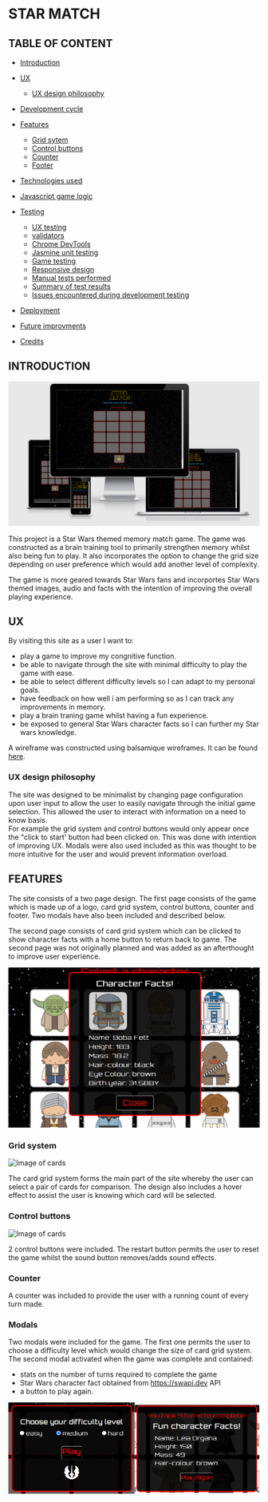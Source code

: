 # **STAR MATCH**

## TABLE OF CONTENT 
* [Introduction](#introduction)    
* [UX](#ux)
    * [UX design philosophy](#ux-design-philosophy)
* [Development cycle](#development-cycle)
* [Features](#features)
    * [Grid sytem](#grid-system)
    * [Control buttons](#control-buttons)
    * [Counter](#counter)
    * [Footer](#footer)
* [Technologies used](#technologies-used)
* [Javascript game logic](#javascript-game-logic)
* [Testing](#testing)
    * [UX testing](#ux-testing)
    * [validators](#validators)
    * [Chrome DevTools](#chrome-devtools)
    * [Jasmine unit testing](#jasmine-unit-testing)
    * [Game testing](#game-testing)
    * [Responsive design](#responsive-design)
    * [Manual tests performed](#manual-tests-performed)
    * [Summary of test results](#summary-of-test-results)
    * [Issues encountered during development testing](#issues-encountered-during-development)

* [Deployment](#deployment)
* [Future improvments](#future-improvements)
* [Credits](#credits)

## INTRODUCTION 

![Responsive image for game](assets/doc/responsive.png)

This project is a Star Wars themed memory match game. The game was constructed as a brain training tool 
to primarily strengthen memory whilst also being fun to play. It also incorporates the option to change the 
grid size depending on user preference which would add another level of complexity. 

The game is more geared towards Star Wars fans and incorportes Star Wars themed images, audio and
facts with the intention of improving the overall playing experience.

## UX 

By visiting this site as a user I want to:
* play a game to improve my congnitive function.  
* be able to navigate through the site with minimal difficulty to play the game with ease. 
* be able to select different difficulty levels so I can adapt to my personal goals. 
* have feedback on how well i am performing so as I can track any improvements in memory.
* play a brain traning game whilst having a fun experience.
* be exposed to general Star Wars character facts so I can further my Star wars knowledge.

A wireframe was constructed using balsamique wireframes. It can be found  [here](assets/doc/wireframe.pdf).

### UX design philosophy 

The site was designed to be minimalist by changing page configuration upon user input to allow the user to easily navigate 
through the initial game selection. This allowed the user to interact with information on a need to know basis.  
For example the grid system and control buttons would only appear once the "click to start' button had been clicked on. This was 
done with intention of improving UX. Modals were also used included as this was thought to be more intuitive for the user
and would prevent information overload. 

## FEATURES

The site consists of a two page design. The first page consists of the game which is made up of a logo, 
card grid system, control buttons, counter and footer. Two modals have also been included and described below.


The second page consists of card grid system which can be clicked to show character facts with a home button to return
back to game. The second page was not originally planned and was added as an afterthought to improve user experience.

![Image of cards](assets/doc/facts.png)

### Grid system

![Image of cards](assets/doc/main.png)

The card grid system forms the main part of the site whereby the user can select a pair of cards for comparison.
The design also includes a hover effect to assist the user is knowing which card will be selected.

### Control buttons

![Image of cards](assets/doc/main.png)

2 control buttons were included. The restart button permits the user to reset the game whilst the sound button
removes/adds sound effects.

### Counter

A counter was included to provide the user with a running count of every turn made.

### Modals

Two modals were included for the game. The first one permits the user to choose a difficulty level
which would change the size of card grid system. The second modal activated when the game was complete and contained:
* stats on the number of turns required to complete the game
* Star Wars character fact obtained from https://swapi.dev API 
* a button to play again.

![Image of cards](assets/doc/level.png)
